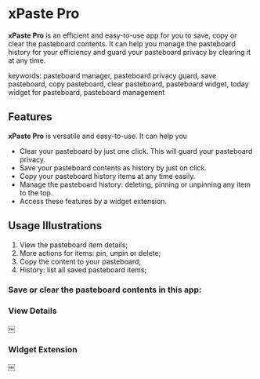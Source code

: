 # xPaste Pro

**xPaste Pro** is an efficient and easy-to-use app for you to save, copy or clear the pasteboard contents. It can help you manage the pasteboard history for your efficiency and guard your pasteboard privacy by clearing it at any time.

keywords: pasteboard manager, pasteboard privacy guard, save pasteboard, copy pasteboard, clear pasteboard, pasteboard widget, today widget for pasteboard, pasteboard management

## Features

**xPaste Pro** is versatile and easy-to-use. It can help you

- Clear your pasteboard by just one click. This will guard your pasteboard privacy.
- Save your pasteboard contents as history by just on click.
- Copy your pasteboard history items at any time easily.
- Manage the pasteboard history: deleting, pinning or unpinning any item to the top.
- Access these features by a widget extension.

## Usage Illustrations

1. View the pasteboard item details;
2. More actions for items: pin, unpin or delete;
3. Copy the content to your pasteboard;
4. History: list all saved pasteboard items;

### Save or clear the pasteboard contents in this app:

### View Details
￼
### Widget Extension
￼
